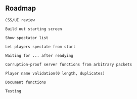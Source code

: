 ## Roadmap

    CSS/UI review

    Build out starting screen

    Show spectator list

    Let players spectate from start

    Waiting for ... after readying

    Corruption-proof server functions from arbitrary packets

    Player name validation(0 length, duplicates)

    Document functions

    Testing